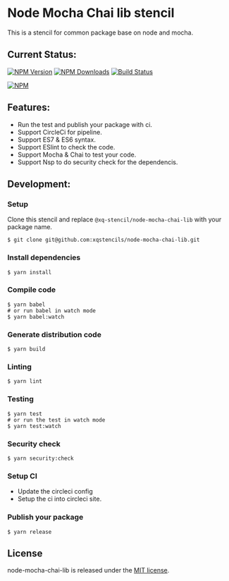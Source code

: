 # Node Mocha Chai lib stencil
This is a stencil for common package base on node and mocha.

## Current Status:

[![NPM Version](https://img.shields.io/npm/v/@xq-stencil/node-mocha-chai-lib.svg)](https://npmjs.org/package/@xq-stencil/node-mocha-chai-lib)
[![NPM Downloads](https://img.shields.io/npm/dm/@xq-stencil/node-mocha-chai-lib.svg)](https://npmjs.org/package/@xq-stencil/node-mocha-chai-lib)
[![Build Status](https://circleci.com/gh/xqstencils/node-mocha-chai-lib.svg?style=svg)](https://circleci.com/gh/xqstencils/node-mocha-chai-lib)

[![NPM](https://nodei.co/npm/@xq-stencil/node-mocha-chai-lib.png?downloads=true&downloadRank=true&stars=true)](https://nodei.co/npm/@xq-stencil/node-mocha-chai-lib/)

## Features:

* Run the test and publish your package with ci.
* Support CircleCi for pipeline.
* Support ES7 & ES6 syntax.
* Support ESlint to check the code.
* Support Mocha & Chai to test your code.
* Support Nsp to do security check for the dependencis.

## Development:

### Setup

Clone this stencil and replace `@xq-stencil/node-mocha-chai-lib` with your package name.

```
$ git clone git@github.com:xqstencils/node-mocha-chai-lib.git
```

### Install dependencies

```
$ yarn install
```

### Compile code

```
$ yarn babel
# or run babel in watch mode
$ yarn babel:watch
```

### Generate distribution code

```
$ yarn build
```

### Linting

```
$ yarn lint
```

### Testing

```
$ yarn test
# or run the test in watch mode
$ yarn test:watch
```

### Security check

```
$ yarn security:check
```

### Setup CI

* Update the circleci config
* Setup the ci into circleci site.


### Publish your package

```
$ yarn release
```

## License

node-mocha-chai-lib is released under the [MIT license](https://github.com/xqstencils/node-mocha-chai-lib/blob/master/LICENSE).
